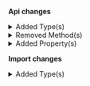 **Api changes**

<details>
<summary>Added Type(s)</summary>

- added type `DiscountApplicationMode`
- added type `DeliveryCustomFieldAddedMessage`
- added type `DeliveryCustomFieldChangedMessage`
- added type `DeliveryCustomFieldRemovedMessage`
- added type `DeliveryCustomTypeRemovedMessage`
- added type `DeliveryCustomTypeSetMessage`
- added type `DeliveryCustomFieldAddedMessagePayload`
- added type `DeliveryCustomFieldChangedMessagePayload`
- added type `DeliveryCustomFieldRemovedMessagePayload`
- added type `DeliveryCustomTypeRemovedMessagePayload`
- added type `DeliveryCustomTypeSetMessagePayload`
</details>


<details>
<summary>Removed Method(s)</summary>

- :warning: removed method `apiRoot.withProjectKey().me().businessUnits().withId().delete()`
- :warning: removed method `apiRoot.withProjectKey().me().businessUnits().withKey().delete()`
</details>


<details>
<summary>Added Property(s)</summary>

- added property `applicationMode` to type `CartDiscountValueAbsolute`
- added property `applicationMode` to type `CartDiscountValueAbsoluteDraft`
</details>

**Import changes**

<details>
<summary>Added Type(s)</summary>

- added type `ReferencedResourceNotFound`
</details>

